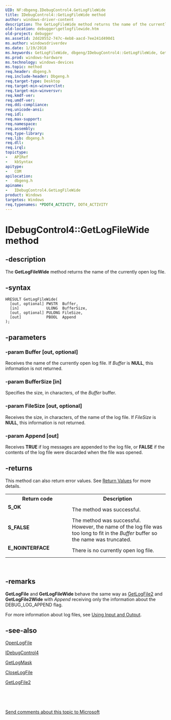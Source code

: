 ```yaml
---
UID: NF:dbgeng.IDebugControl4.GetLogFileWide
title: IDebugControl4::GetLogFileWide method
author: windows-driver-content
description: The GetLogFileWide method returns the name of the currently open log file.
old-location: debugger\getlogfilewide.htm
old-project: debugger
ms.assetid: 2dd20552-747c-4eb8-aacd-7ee241d490d1
ms.author: windowsdriverdev
ms.date: 1/19/2018
ms.keywords: GetLogFileWide, dbgeng/IDebugControl4::GetLogFileWide, GetLogFileWide method [Windows Debugging], IDebugControl4 interface, debugger.getlogfilewide, IDebugControl4, GetLogFileWide method [Windows Debugging], IDebugControl4::GetLogFileWide, IDebugControl4 interface [Windows Debugging], GetLogFileWide method
ms.prod: windows-hardware
ms.technology: windows-devices
ms.topic: method
req.header: dbgeng.h
req.include-header: Dbgeng.h
req.target-type: Desktop
req.target-min-winverclnt: 
req.target-min-winversvr: 
req.kmdf-ver: 
req.umdf-ver: 
req.ddi-compliance: 
req.unicode-ansi: 
req.idl: 
req.max-support: 
req.namespace: 
req.assembly: 
req.type-library: 
req.lib: dbgeng.h
req.dll: 
req.irql: 
topictype: 
-	APIRef
-	kbSyntax
apitype: 
-	COM
apilocation: 
-	dbgeng.h
apiname: 
-	IDebugControl4.GetLogFileWide
product: Windows
targetos: Windows
req.typenames: *PDOT4_ACTIVITY, DOT4_ACTIVITY
---
```


# IDebugControl4::GetLogFileWide method


## -description


The <b>GetLogFileWide</b>  method returns the name of the currently open log file.


## -syntax


````
HRESULT GetLogFileWide(
  [out, optional] PWSTR  Buffer,
  [in]            ULONG  BufferSize,
  [out, optional] PULONG FileSize,
  [out]           PBOOL  Append
);
````


## -parameters




### -param Buffer [out, optional]

Receives the name of the currently open log file.  If <i>Buffer</i> is <b>NULL</b>, this information is not returned.


### -param BufferSize [in]

Specifies the size, in characters, of the <i>Buffer</i> buffer.


### -param FileSize [out, optional]

Receives the size, in characters, of the name of the log file.  If <i>FileSize</i> is <b>NULL</b>, this information is not returned.


### -param Append [out]

Receives <b>TRUE</b> if log messages are appended to the log file, or <b>FALSE</b> if the contents of the log file were discarded when the file was opened.


## -returns


This method can also return error values.  See <a href="https://msdn.microsoft.com/713f3ee2-2f5b-415e-9908-90f5ae428b43">Return Values</a> for more details.
<table>
<tr>
<th>Return code</th>
<th>Description</th>
</tr>
<tr>
<td width="40%">
<dl>
<dt><b>S_OK</b></dt>
</dl>
</td>
<td width="60%">
The method was successful.

</td>
</tr>
<tr>
<td width="40%">
<dl>
<dt><b>S_FALSE</b></dt>
</dl>
</td>
<td width="60%">
The method was successful.  However, the name of the log file was too long to fit in the <i>Buffer</i> buffer so the name was truncated.

</td>
</tr>
<tr>
<td width="40%">
<dl>
<dt><b>E_NOINTERFACE</b></dt>
</dl>
</td>
<td width="60%">
There is no currently open log file.

</td>
</tr>
</table> 



## -remarks


<b>GetLogFile</b> and <b>GetLogFileWide</b> behave the same way as <a href="https://msdn.microsoft.com/library/windows/hardware/ff547025">GetLogFile2</a> and <b>GetLogFile2Wide</b> with <i>Append</i> receiving only the information about the DEBUG_LOG_APPEND flag.

For more information about log files, see <a href="https://msdn.microsoft.com/library/windows/hardware/ff560116">Using Input and Output</a>.



## -see-also

<a href="https://msdn.microsoft.com/library/windows/hardware/ff553154">OpenLogFile</a>

<a href="..\dbgeng\nn-dbgeng-idebugcontrol4.md">IDebugControl4</a>

<a href="https://msdn.microsoft.com/library/windows/hardware/ff547066">GetLogMask</a>

<a href="https://msdn.microsoft.com/library/windows/hardware/ff539148">CloseLogFile</a>

<a href="https://msdn.microsoft.com/library/windows/hardware/ff547025">GetLogFile2</a>

 

 

<a href="mailto:wsddocfb@microsoft.com?subject=Documentation%20feedback [debugger\debugger]:%20IDebugControl4::GetLogFileWide method%20 RELEASE:%20(1/19/2018)&amp;body=%0A%0APRIVACY STATEMENT%0A%0AWe use your feedback to improve the documentation. We don't use your email address for any other purpose, and we'll remove your email address from our system after the issue that you're reporting is fixed. While we're working to fix this issue, we might send you an email message to ask for more info. Later, we might also send you an email message to let you know that we've addressed your feedback.%0A%0AFor more info about Microsoft's privacy policy, see http://privacy.microsoft.com/en-us/default.aspx." title="Send comments about this topic to Microsoft">Send comments about this topic to Microsoft</a>

